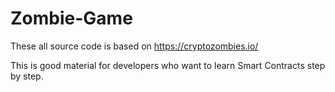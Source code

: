 # Zombie-Game

These all source code is based on https://cryptozombies.io/

This is good material for developers who want to learn Smart Contracts step by step.